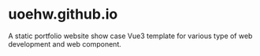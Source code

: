 # uoehw.github.io
A static portfolio website show case Vue3 template for various type of web development and web component.
